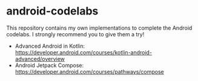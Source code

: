 # android-codelabs

This repository contains my own implementations to complete the Android codelabs.
I strongly recommend you to give them a try!

- Advanced Android in Kotlin: https://developer.android.com/courses/kotlin-android-advanced/overview
- Android Jetpack Compose: https://developer.android.com/courses/pathways/compose

